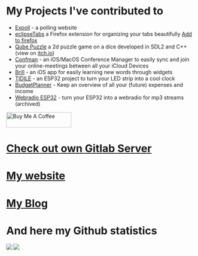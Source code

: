 # My Projects I've contributed to

-   [Expoll](https://expoll.mt32.net) - a polling website
-   [eclipseTabs](https://github.com/Universumgames/eclipseTabs) a Firefox extension for organizing your tabs beautifully [Add to firefox](https://addons.mozilla.org/en-US/firefox/addon/eclipsetabs/)
-   [Qube Puzzle](https://github.com/Universumgames/cube_puzzle) a 2d puzzle game on a dice developed in SDL2 and C++ (view on [itch.io](https://universegame.itch.io/qubepuzzle))
-   [Confman](https://confman.universegame.de) - an iOS/MacOS Conference Manager to easily sync and join your online-meetings between all your iCloud Devices
-   [Brill](https://brillapp.com) - an iOS app for easily learning new words through widgets
-   [TIDILE](https://github.com/mt32net/TIDILE) - an ESP32 project to turn your LED strip into a cool clock
-   [BudgetPlanner](https://github.com/Universumgames/BudgetPlanner) - Keep an overview of all your (future) expenses and income
-   [Webradio ESP32](https://github.com/Universumgames/Webradio-ESP32) - turn your ESP32 into a webradio for mp3 streams (archived)

<a href="https://www.buymeacoffee.com/universum" target="_blank"><img src="https://cdn.buymeacoffee.com/buttons/default-orange.png" alt="Buy Me A Coffee" height="41" width="174"></a>

# [Check out own Gitlab Server](https://git.mt32.net/universum)

# [My website](https://universegame.de)

# [My Blog](https://mt32.net)

# And here my Github statistics

<img align="left" src="https://github-readme-stats.vercel.app/api?username=universumgames&count_private=true&show_icons=true&theme=dark&hide_rank=true&line_height=29&hide_border=true&custom_title=Universumgames+Stats&hide=prs&orgs=mt32net" />
<img align="left" src="https://github-readme-stats.vercel.app/api/top-langs/?username=universumgames&theme=dark&hide_title=true&show_icons=true&langs_count=15&line_height=29&hide_border=true&hide=dockerfile&layout=compact&orgs=mt32net" />
